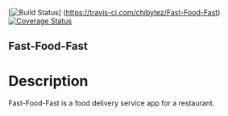   [![Build Status](https://travis-ci.com/chibytez/Fast-Food-Fast.svg?branch=develop)]
  (https://travis-ci.com/chibytez/Fast-Food-Fast)
  [![Coverage Status](https://coveralls.io/repos/github/chibytez/Fast-Food-Fast/badge.svg?branch=develop)](https://coveralls.io/github/chibytez/Fast-Food-Fast?branch=develop)

  

## Fast-Food-Fast
<h1> Description </h1>
Fast-Food-Fast is a food delivery service app for a restaurant.